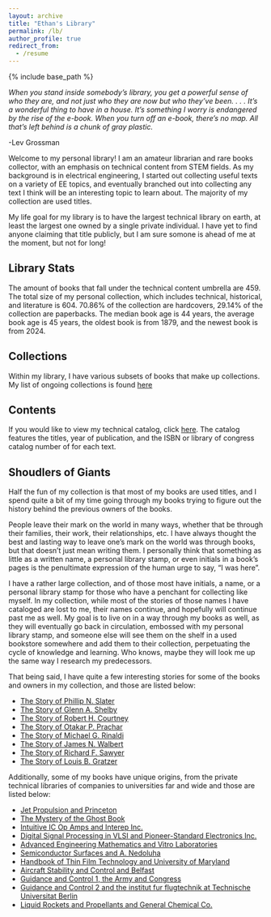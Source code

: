 ```yaml
---
layout: archive
title: "Ethan's Library"
permalink: /lb/
author_profile: true
redirect_from:
  - /resume
---
```


{% include base_path %}

*When you stand inside somebody’s library, you get a powerful sense of who they are, and not just who they are now but who they’ve been. . . . It’s a wonderful thing to have in a house. It’s something I worry is endangered by the rise of the e-book. When you turn off an e-book, there’s no map. All that’s left behind is a chunk of gray plastic.*

-Lev Grossman

Welcome to my personal library! I am an amateur librarian and rare books collector, with an emphasis on technical content from STEM fields. As my background is in electrical engineering, I started out collecting useful texts on a variety of EE topics, and eventually branched out into collecting any text I think will be an interesting topic to learn about. The majority of my collection are used titles.

My life goal for my library is to have the largest technical library on earth, at least the largest one owned by a single private individual. I have yet to find anyone claiming that title publicly, but I am sure somone is ahead of me at the moment, but not for long!

## Library Stats
The amount of books that fall under the technical content umbrella are 459. The total size of my personal collection, which includes technical, historical, and literature is 604. 70.86% of the collection are hardcovers, 29.14% of the collection are paperbacks. The median book age is 44 years, the average book age is 45 years, the oldest book is from 1879, and the newest book is from 2024.

## Collections
Within my library, I have various subsets of books that make up collections. My list of ongoing collections is found [here](https://ethanthoben.github.io//collections/)

## Contents
If you would like to view my technical catalog, click [here](https://ethanthoben.github.io//catalog/). The catalog features the titles, year of publication, and the ISBN or library of congress catalog number of for each text.

## Shoudlers of Giants
Half the fun of my collection is that most of my books are used titles, and I spend quite a bit of my time going through my books trying to figure out the history behind the previous owners of the books.

People leave their mark on the world in many ways, whether that be through their families, their work, their relationships, etc. I have always thought the best and lasting way to leave one’s mark on the world was through books, but that doesn’t just mean writing them. I personally think that something as little as a written name, a personal library stamp, or even initials in a book’s pages is the penultimate expression of the human urge to say, “I was here”. 

I have a rather large collection, and of those most have initials, a name, or a personal library stamp for those who have a penchant for collecting like myself. In my collection, while most of the stories of those names I have cataloged are lost to me, their names continue, and hopefully will continue past me as well. My goal is to live on in a way through my books as well, as they will eventually go back in circulation, embossed with my personal library stamp, and someone else will see them on the shelf in a used bookstore somewhere and add them to their collection, perpetuating the cycle of knowledge and learning. Who knows, maybe they will look me up the same way I research my predecessors.

That being said, I have quite a few interesting stories for some of the books and owners in my collection, and those are listed below:
* [The Story of Phillip N. Slater](https://ethanthoben.github.io//story-1/)
* [The Story of Glenn A. Shelby](https://ethanthoben.github.io//story-2/)
* [The Story of Robert H. Courtney](https://ethanthoben.github.io//story-3/)
* [The Story of Otakar P. Prachar](https://ethanthoben.github.io//story-18/)
* [The Story of Michael G. Rinaldi](https://ethanthoben.github.io//story-4/)
* [The Story of James N. Walbert](https://ethanthoben.github.io//story-5/)
* [The Story of Richard F. Sawyer](https://ethanthoben.github.io//story-19/)
* [The Story of Louis B. Gratzer](https://ethanthoben.github.io//story-8/)

Additionally, some of my books have unique origins, from the private technical libraries of companies to universities far and wide and those are listed below:
* [Jet Propulsion and Princeton](https://ethanthoben.github.io//story-7/)
* [The Mystery of the Ghost Book](https://ethanthoben.github.io//story-6/)
* [Intuitive IC Op Amps and Interep Inc.](https://ethanthoben.github.io//story-9/)
* [Digital Signal Processing in VLSI and Pioneer-Standard Electronics Inc.](https://ethanthoben.github.io//story-10/)
* [Advanced Engineering Mathematics and Vitro Laboratories](https://ethanthoben.github.io//story-11/)
* [Semiconductor Surfaces and A. Nedoluha](https://ethanthoben.github.io//story-12/)
* [Handbook of Thin Film Technology and University of Maryland](https://ethanthoben.github.io//story-13/)
* [Aircraft Stability and Control and Belfast](https://ethanthoben.github.io//story-14/)
* [Guidance and Control 1, the Army and Congress](https://ethanthoben.github.io//story-15/)
* [Guidance and Control 2 and the institut fur flugtechnik at Technische Universitat Berlin](https://ethanthoben.github.io//story-16/)
* [Liquid Rockets and Propellants and General Chemical Co.](https://ethanthoben.github.io//story-17/)